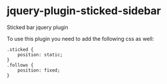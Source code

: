 jquery-plugin-sticked-sidebar
==============================

Sticked bar jquery plugin

To use this plugin you need to add the following css as well:
	
	.sticked {
		position: static;
	}
	.follows {
		position: fixed;
	}
